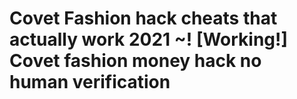 # Covet Fashion hack cheats that actually work 2021 ~! [Working!] Covet fashion money hack no human verification


